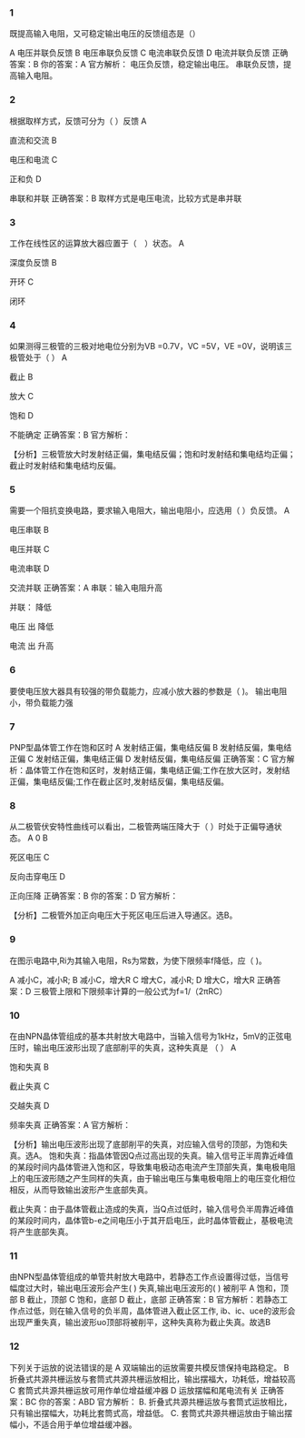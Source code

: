 ### 1
既提高输入电阻，又可稳定输出电压的反馈组态是（）


A
电压并联负反馈
B
电压串联负反馈
C
电流串联负反馈
D
电流并联负反馈
正确答案：B
你的答案：A
官方解析：
电压负反馈，稳定输出电压。
串联负反馈，提高输入电阻。 

### 2
 根据取样方式，反馈可分为（     ）反馈
A

直流和交流
B

电压和电流
C

正和负
D

串联和并联
正确答案：B
取样方式是电压电流，比较方式是串并联 

### 3
 工作在线性区的运算放大器应置于（　）状态。
A

深度负反馈
B

开环
C

闭环

### 4
 如果测得三极管的三极对地电位分别为VB =0.7V，VC =5V，VE =0V，说明该三极管处于（   ）
A

截止
B

放大
C

饱和
D

不能确定
 正确答案：B
官方解析：

【分析】三极管放大时发射结正偏，集电结反偏；饱和时发射结和集电结均正偏；截止时发射结和集电结均反偏。

### 5
 需要一个阻抗变换电路，要求输入电阻大，输出电阻小，应选用（     ）负反馈。
A

电压串联
B

电压并联
C

电流串联
D

交流并联
正确答案：A
  串联：输入电阻升高 
 
  并联：              降低  
 
  电压       出       降低  
 
  电流       出       升高

### 6
要使电压放大器具有较强的带负载能力，应减小放大器的参数是（  )。
输出电阻小，带负载能力强    

### 7
PNP型晶体管工作在饱和区时
A
发射结正偏，集电结反偏
B
发射结反偏，集电结正偏
C
发射结正偏，集电结正偏
D
发射结反偏，集电结反偏
正确答案：C
官方解析：晶体管工作在饱和区时，发射结正偏，集电结正偏;工作在放大区时，发射结正偏，集电结反偏;工作在截止区时,发射结反偏，集电结反偏。

### 8
 从二极管伏安特性曲线可以看出，二极管两端压降大于（     ）时处于正偏导通状态。
A
0
B

死区电压
C

反向击穿电压
D

正向压降
正确答案：B
你的答案：D
官方解析：

【分析】二极管外加正向电压大于死区电压后进入导通区。选B。 

### 9
 在图示电路中,Ri为其输入电阻，Rs为常数，为使下限频率f降低，应（ )。

A
减小C，减小R;
B
减小C，增大R
C
增大C，减小R;
D
增大C，增大R
正确答案：D
三极管上限和下限频率计算的一般公式为f=1/（2πRC）

### 10
 在由NPN晶体管组成的基本共射放大电路中，当输入信号为1kHz，5mV的正弦电压时，输出电压波形出现了底部削平的失真，这种失真是  （   ）
A

饱和失真
B

截止失真
C

交越失真
D

频率失真
 正确答案：A
官方解析：

   【分析】输出电压波形出现了底部削平的失真，对应输入信号的顶部，为饱和失真。选A。 
  饱和失真：指晶体管因Q点过高出现的失真。输入信号正半周靠近峰值的某段时间内晶体管进入饱和区，导致集电极动态电流产生顶部失真，集电极电阻上的电压波形随之产生同样的失真，由于输出电压与集电极电阻上的电压变化相位相反，从而导致输出波形产生底部失真。 
 
   截止失真：由于晶体管截止造成的失真，当Q点过低时，输入信号负半周靠近峰值的某段时间内，晶体管b-e之间电压小于其开启电压，此时晶体管截止，基极电流将产生底部失真。  

### 11
由NPN型晶体管组成的单管共射放大电路中，若静态工作点设置得过低，当信号幅度过大时，输出电压波形会产生( ) 失真,输出电压波形的( ) 被削平
A
饱和，顶部
B
截止，顶部
C
饱和，底部
D
截止，底部
正确答案：B
官方解析：若静态工作点过低，则在输入信号的负半周，晶体管进入截止区工作, ib、ic、uce的波形会出现严重失真，输出波形uo顶部将被削平，这种失真称为截止失真。故选B

### 12
下列关于运放的说法错误的是
A
双端输出的运放需要共模反馈保持电路稳定。
B
折叠式共源共栅运放与套筒式共源共栅运放相比，输出摆福大，功耗低，增益较高
C
套筒式共源共栅运放可用作单位增益缓冲器
D
运放摆幅和尾电流有关
正确答案：BC
你的答案：ABD
官方解析：
B. 折叠式共源共栅运放与套筒式运放相比，只有输出摆幅大，功耗比套筒式高，增益低。
C. 套筒式共源共栅运放由于输出摆幅小，不适合用于单位增益缓冲器。


